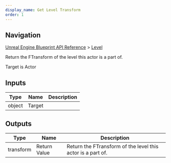 ```yaml
---
display_name: Get Level Transform
order: 1
---
```

## Navigation

[Unreal Engine Blueprint API Reference](https://dev.epicgames.com/documentation/en-us/unreal-engine/BlueprintAPI) > [Level](https://dev.epicgames.com/documentation/en-us/unreal-engine/BlueprintAPI/Level)

Return the FTransform of the level this actor is a part of.

Target is Actor

## Inputs

| Type | Name | Description |
| --- | --- | --- |
| object | Target |  |

## Outputs

| Type | Name | Description |
| --- | --- | --- |
| transform | Return Value | Return the FTransform of the level this actor is a part of. |

